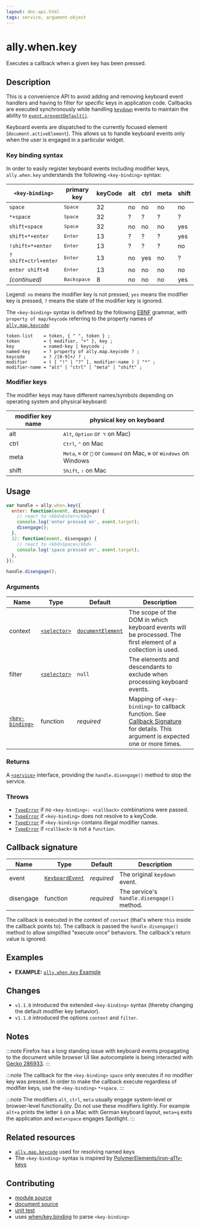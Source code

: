 ```yaml
---
layout: doc-api.html
tags: service, argument-object
---
```


# ally.when.key

Executes a callback when a given key has been pressed.


## Description

This is a convenience API to avoid adding and removing keyboard event handlers and having to filter for specific keys in application code. Callbacks are executed synchronously while handling [`keydown`](https://developer.mozilla.org/en-US/docs/Web/Events/keydown) events to maintain the ability to [`event.preventDefault()`](https://developer.mozilla.org/en/docs/Web/API/Event/preventDefault).

Keyboard events are dispatched to the currently focused element (`document.activeElement`). This allows us to handle keyboard events only when the user is engaged in a particular widget.

### Key binding syntax

In order to easily register keyboard events including modifier keys, `ally.when.key` understands the following `<key-binding>` syntax:

| `<key-binding>` | primary key | keyCode | alt | ctrl | meta | shift |
|-----------------|-------------|---------|-----|------|-------|------|
| `space` | <kbd>Space</kbd> | 32 | no | no | no | no |
| `*+space` | <kbd>Space</kbd> | 32 | ? | ? | ? | ? |
| `shift+space` | <kbd>Space</kbd> | 32 | no | no | no | yes |
| `shift+*+enter` | <kbd>Enter</kbd> | 13 | ? | ? | ? | yes |
| `!shift+*+enter` | <kbd>Enter</kbd> | 13 | ? | ? | ? | no |
| `?shift+ctrl+enter` | <kbd>Enter</kbd> | 13 | no | yes | no | ? |
| `enter shift+8` | <kbd>Enter</kbd> | 13 | no | no | no | no |
| *(continued)* | <kbd>Backspace</kbd> | 8 | no | no | no | yes |

Legend: `no` means the modifier key is not pressed, `yes` means the modifier key is pressed, `?` means the state of the modifier key is ignored.

The `<key-binding>` syntax is defined by the following [EBNF](https://en.wikipedia.org/wiki/Extended_Backus%E2%80%93Naur_Form) grammar, with `property of map/keycode` referring to the property names of [`ally.map.keycode`](../map/keycode.md):

```ebnf
token-list    = token, { " ", token } ;
token         = { modifier, "+" }, key ;
key           = named-key | keycode ;
named-key     = ? property of ally.map.keycode ? ;
keycode       = ? /[0-9]+/ ? ;
modifier      = ( [ "!" | "?" ], modifier-name ) | "*" ;
modifier-name = "alt" | "ctrl" | "meta" | "shift" ;
```

### Modifier keys

The modifier keys may have different names/symbols depending on operating system and physical keyboard:

| modifier key name | physical key on keyboard |
|-------------------|--------------------------|
| alt | <kbd>Alt</kbd>, <kbd>Option</kbd> or<kbd> ⌥</kbd> on Mac) |
| ctrl | <kbd>Ctrl</kbd>, <kbd>⌃</kbd> on Mac |
| meta | <kbd>Meta</kbd>, <kbd> ⌘</kbd> or <kbd></kbd> or <kbd>Command</kbd> on Mac, <kbd>⊞</kbd> or <kbd>Windows</kbd> on Windows |
| shift | <kbd>Shift</kbd>, <kbd>⇧</kbd> on Mac |


## Usage

```js
var handle = ally.when.key({
  enter: function(event, disengage) {
    // react to <kbd>Enter</kbd>
    console.log('enter pressed on', event.target);
    disengage();
  },
  32: function(event, disengage) {
    // react to <kbd>Space</kbd>
    console.log('space pressed on', event.target);
  },
});

handle.disengage();
```

### Arguments

| Name | Type | Default | Description |
| ---- | ---- | ------- | ----------- |
| context | [`<selector>`](../concepts.md#Selector) | [`documentElement`](https://developer.mozilla.org/en-US/docs/Web/API/Document/documentElement) | The scope of the DOM in which keyboard events will be processed. The first element of a collection is used. |
| filter | [`<selector>`](../concepts.md#Selector) | `null` | The elements and descendants to exclude when processing keyboard events. |
| [`<key-binding>`](#Key-binding-syntax) | function | *required* | Mapping of `<key-binding>` to callback function. See [Callback Signature](#Callback-Signature) for details. This argument is expected one or more times. |

### Returns

A [`<service>`](../concepts.md#Service) interface, providing the `handle.disengage()` method to stop the service.

### Throws

* [`TypeError`](https://developer.mozilla.org/en-US/docs/Web/JavaScript/Reference/Global_Objects/TypeError) if no `<key-binding>: <callback>` combinations were passed.
* [`TypeError`](https://developer.mozilla.org/en-US/docs/Web/JavaScript/Reference/Global_Objects/TypeError) if `<key-binding>` does not resolve to a keyCode.
* [`TypeError`](https://developer.mozilla.org/en-US/docs/Web/JavaScript/Reference/Global_Objects/TypeError) if `<key-binding>` contains illegal modifier names.
* [`TypeError`](https://developer.mozilla.org/en-US/docs/Web/JavaScript/Reference/Global_Objects/TypeError) if `<callback>` is not a `function`.


## Callback signature

| Name | Type | Default | Description |
| ---- | ---- | ------- | ----------- |
| event | [`KeyboardEvent`](https://developer.mozilla.org/en-US/docs/Web/API/KeyboardEvent) | *required* | The original `keydown` event. |
| disengage | function | *required* | The service's `handle.disengage()` method. |

The callback is executed in the context of `context` (that's where `this` inside the callback points to). The callback is passed the `handle.disengage()` method to allow simplified "execute once" behaviors. The callback's return value is ignored.


## Examples

* **EXAMPLE:** [`ally.when.key` Example](./key.example.html)


## Changes

* `v1.1.0` introduced the extended `<key-binding>` syntax (thereby changing the default modifier key behavior).
* `v1.1.0` introduced the options `context` and `filter`.


## Notes

:::note
Firefox has a long standing issue with keyboard events propagating to the document while browser UI like autocomplete is being interacted with [Gecko 286933](https://bugzilla.mozilla.org/show_bug.cgi?id=286933).
:::

:::note
The callback for the `<key-binding>` `space` only executes if *no* modifier key was pressed. In order to make the callback execute regardless of modifier keys, use the `<key-binding>` `*+space`.
:::

:::note
The modifiers `alt`, `ctrl`, `meta` usually engage system-level or browser-level functionality. Do not use these modifiers lightly. For example `alt+a` prints the letter `å` on a Mac with German keyboard layout, `meta+q` exits the application and `meta+space` engages Spotlight.
:::


## Related resources

* [`ally.map.keycode`](../map/keycode.md) used for resolving named keys
* The `<key-binding>` syntax is inspired by [PolymerElements/iron-a11y-keys](https://github.com/PolymerElements/iron-a11y-keys#grammar)


## Contributing

* [module source](https://github.com/medialize/ally.js/blob/master/src/when/key.js)
* [document source](https://github.com/medialize/ally.js/blob/master/docs/api/when/key.md)
* [unit test](https://github.com/medialize/ally.js/blob/master/test/unit/when.key.test.js)
* uses [when/key.binding](https://github.com/medialize/ally.js/blob/master/src/when/key.binding.js) to parse `<key-binding>`
